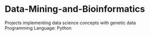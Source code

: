 # Data-Mining-and-Bioinformatics
Projects implementing data science concepts with genetic data
Programming Language: Python
